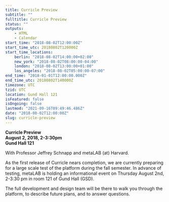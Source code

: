 ```yaml
---
title: Curricle Preview
subtitle: ""
fulltitle: Curricle Preview
status: ""
outputs:
    - HTML
    - Calendar
start_time: "2018-08-02T12:00:00Z"
start_time_utc: 20180802T120000Z
start_time_locations:
    berlin: "2018-08-02T14:00:00+02:00"
    new_york: "2018-08-02T08:00:00-04:00"
    london: "2018-08-02T13:00:00+01:00"
    los_angeles: "2018-08-02T05:00:00-07:00"
end_time: "2018-01-01T12:00:00.000Z"
end_time_utc: 20180802T140000Z
timezone: UTC
tzid: UTC
location: Gund Hall 121
isFeatured: false
isOngoing: false
lastmod: "2021-09-16T09:49:46.486Z"
date: "2018-08-02T12:00:00Z"
slug: curricle-preview
---
```

**Curricle Preview<br />
August 2, 2018, 2-3:30pm<br />
Gund Hall 121**

With Professor Jeffrey Schnapp and metaLAB (at) Harvard.

As the first release of Curricle nears completion,  we are currently preparing for a large scale test of the platform during the fall semester. In advance of testing, metaLAB is holding an informational event on Thursday August 2nd, 2-3:30 pm in room 121 of Gund Hall (GSD).

The full development and design team will be there to walk you through the platform, to describe future plans, and to answer questions.